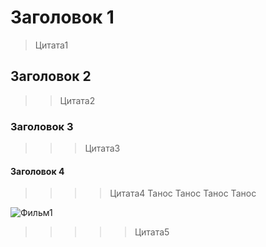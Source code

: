 ﻿# Заголовок 1
>Цитата1
## Заголовок 2
>>Цитата2
### Заголовок 3
>>>Цитата3
#### Заголовок 4
>>>>Цитата4
Танос
Танос
Танос
Танос

![Фильм1](https://media.2x2tv.ru/content/images/size/w1440h1440/2021/11/thanosor.jpg "Танос")

>>>>>Цитата5
